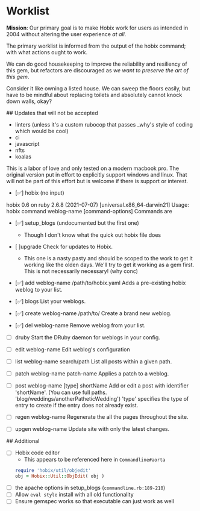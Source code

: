 # Worklist

**Mission**: Our primary goal is to make Hobix work for users as intended in 2004 without altering the user experience _at all_. 

The primary worklist is informed from the output of the hobix command; with what actions ought to work.

We can do good housekeeping to improve the reliability and resiliency of this gem, but refactors are discouraged as _we want to preserve the art of this gem_. 

Consider it like owning a listed house. We can sweep the floors easily, but have to be mindful about replacing toilets and absolutely cannot knock down walls, okay?

## Updates that will not be accepted

* linters (unless it's a custom rubocop that passes _why's style of coding which would be cool)
* ci
* javascript
* nfts
* koalas

This is a labor of love and only tested on a modern macbook pro. The original version put in effort to explicitly support windows and linux. That will not be part of this effort but is welcome if there is support or interest.

- [✅] hobix (no input)

hobix 0.6 on ruby 2.6.8 (2021-07-07) [universal.x86_64-darwin21]
Usage: hobix command weblog-name [command-options]
Commands are
  - [✅] setup_blogs (undocumented but the first one)
    * Though I don't know what the quick out hobix file does
  - [ ]upgrade                               Check for updates to Hobix.    
    * This one is a nasty pasty and should be scoped to the work to get it working like the olden days. We'll try to get it working as a gem first. This is not necessarily necessary! (why conc)         

  - [✅] add weblog-name /path/to/hobix.yaml   Adds a pre-existing hobix weblog to your list.
  - [✅] blogs                                 List your weblogs.                      
  - [✅] create weblog-name /path/to/          Create a brand new weblog.              
  - [✅] del weblog-name                       Remove weblog from your list.           
  - [ ] druby                                 Start the DRuby daemon for weblogs in your config.

  - [ ] edit weblog-name                      Edit weblog's configuration             
  - [ ] list weblog-name search/path          List all posts within a given path.     
  - [ ] patch weblog-name patch-name          Applies a patch to a weblog.            
  - [ ] post weblog-name [type] shortName     Add or edit a post with identifier 'shortName'.
                                        (You can use full paths. 'blog/weddings/anotherPatheticWedding')
                                        'type' specifies the type of entry to create if the entry does not
                                        already exist.
  - [ ] regen weblog-name                     Regenerate the all the pages throughout the site.
  - [ ] upgen weblog-name                     Update site with only the latest changes.

  ## Additional

  - [ ] Hobix code editor
    * This appears to be referenced here in `Commandline#aorta`
    ```ruby
    require 'hobix/util/objedit'
    obj = Hobix::Util::ObjEdit( obj )
    ```
  - [ ] the apache options in setup_blogs (`commandline.rb:189-210`)
  - [ ] Allow `eval style` install with all old functionality
  - [ ] Ensure gemspec works so that executable can just work as well
